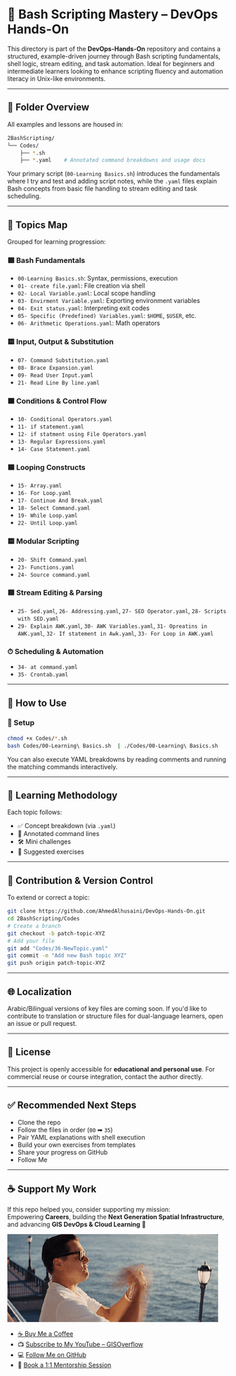 
# 🐧 Bash Scripting Mastery – DevOps Hands-On

This directory is part of the **DevOps-Hands-On** repository and contains a structured, 
example-driven journey through Bash scripting fundamentals, shell logic, stream editing, and task automation. Ideal for beginners and intermediate learners looking to enhance scripting fluency and automation literacy in Unix-like environments.

---

## 📁 Folder Overview

All examples and lessons are housed in:

```bash
2BashScripting/
└── Codes/
    ├── *.sh 
	├── *.yaml    # Annotated command breakdowns and usage docs
```

Your primary script (`00-Learning Basics.sh`) introduces the fundamentals where I try and test and adding script notes, while the `.yaml` files explain Bash concepts from basic file handling to stream editing and task scheduling.

---

## 🧭 Topics Map

Grouped for learning progression:

### 🟩 Bash Fundamentals
- `00-Learning Basics.sh`: Syntax, permissions, execution
- `01- create file.yaml`: File creation via shell
- `02- Local Variable.yaml`: Local scope handling
- `03- Envirment Variable.yaml`: Exporting environment variables
- `04- Exit status.yaml`: Interpreting exit codes
- `05- Specific (Predefined) Variables.yaml`: `$HOME`, `$USER`, etc.
- `06- Arithmetic Operations.yaml`: Math operators

### 🟨 Input, Output & Substitution
- `07- Command Substitution.yaml`
- `08- Brace Expansion.yaml`
- `09- Read User Input.yaml`
- `21- Read Line By line.yaml`

### 🟧 Conditions & Control Flow
- `10- Conditional Operators.yaml`
- `11- if statement.yaml`
- `12- if statment using File Operators.yaml`
- `13- Regular Expressions.yaml`
- `14- Case Statement.yaml`

### 🟦 Looping Constructs
- `15- Array.yaml`
- `16- For Loop.yaml`
- `17- Continue And Break.yaml`
- `18- Select Command.yaml`
- `19- While Loop.yaml`
- `22- Until Loop.yaml`

### 🟨 Modular Scripting
- `20- Shift Command.yaml`
- `23- Functions.yaml`
- `24- Source command.yaml`

### 🟥 Stream Editing & Parsing
- `25- Sed.yaml`, `26- Addressing.yaml`, `27- SED Operator.yaml`, `28- Scripts with SED.yaml`
- `29- Explain AWK.yaml`, `30- AWK Variables.yaml`, `31- Opreatins in AWK.yaml`, `32- If statement in Awk.yaml`, `33- For Loop in AWK.yaml`

### ⏱ Scheduling & Automation
- `34- at command.yaml`
- `35- Crontab.yaml`

---

## 🚀 How to Use

### 🔧 Setup
```bash
chmod +x Codes/*.sh
bash Codes/00-Learning\ Basics.sh  | ./Codes/00-Learning\ Basics.sh
```

You can also execute YAML breakdowns by reading comments and running the matching commands interactively.

---

## 🧪 Learning Methodology

Each topic follows:
- ✅ Concept breakdown (via `.yaml`)
- 🧠 Annotated command lines
- 🛠 Mini challenges
- 🔁 Suggested exercises


---

## 🔄 Contribution & Version Control

To extend or correct a topic:
```bash
git clone https://github.com/AhmedAlhusaini/DevOps-Hands-On.git
cd 2BashScripting/Codes
# Create a branch
git checkout -b patch-topic-XYZ
# Add your file
git add "Codes/36-NewTopic.yaml"
git commit -m "Add new Bash topic XYZ"
git push origin patch-topic-XYZ
```

---

## 🌐 Localization

Arabic/Bilingual versions of key files are coming soon.
If you'd like to contribute to translation or structure files for dual-language learners, open an issue or pull request.

---

## 📖 License

This project is openly accessible for **educational and personal use**. For commercial reuse or course integration, contact the author directly.

---

## ✅ Recommended Next Steps

- Clone the repo
- Follow the files in order (`00` ➡ `35`)
- Pair YAML explanations with shell execution
- Build your own exercises from templates
- Share your progress on GitHub
- Follow Me 

---
## ☕ Support My Work

If this repo helped you, consider supporting my mission:  
Empowering **Careers**, building the **Next Generation Spatial Infrastructure**, and advancing **GIS DevOps & Cloud Learning** 🚀

![Buy Me A Coffee](../../Assets/buyme.gif)

- [☕ Buy Me a Coffee](https://buymeacoffee.com/ahmedalhusainy)  
- 📺 [Subscribe to My YouTube – GISOverflow](https://www.youtube.com/@GISOverflow)  
- 💻 [Follow Me on GitHub](https://github.com/AhmedAlhusaini)  
- 📅 [Book a 1:1 Mentorship Session](https://tidycal.com/ahmedtarekalhusainy)
